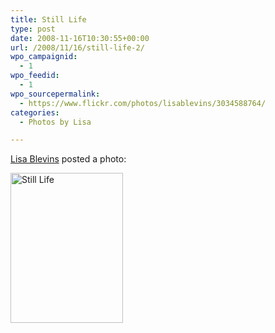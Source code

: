 ```yaml
---
title: Still Life
type: post
date: 2008-11-16T10:30:55+00:00
url: /2008/11/16/still-life-2/
wpo_campaignid:
  - 1
wpo_feedid:
  - 1
wpo_sourcepermalink:
  - https://www.flickr.com/photos/lisablevins/3034588764/
categories:
  - Photos by Lisa

---
```

[Lisa Blevins][1] posted a photo:

[<img src="/wp-o-matic/cache/e5778b0d87_3034588764-7b43d54606-m.jpg" width="180" height="240" alt="Still Life" />][2]

 [1]: https://www.flickr.com/people/lisablevins/
 [2]: https://www.flickr.com/photos/lisablevins/3034588764/ "Still Life"